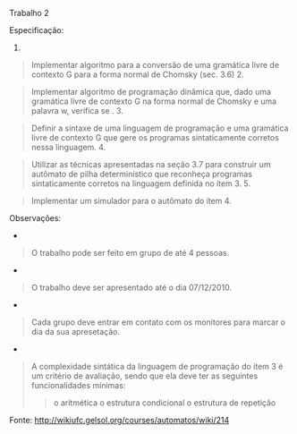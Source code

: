Trabalho 2

Especificação:

  1. 

> Implementar algoritmo para a conversão de uma gramática livre de contexto G para a forma normal de Chomsky (sec. 3.6)
> 2.

> Implementar algoritmo de programação dinâmica que, dado uma gramática livre de contexto G na forma normal de Chomsky e uma palavra w, verifica se .
> 3.

> Definir a sintaxe de uma linguagem de programação e uma gramática livre de contexto G que gere os programas sintaticamente corretos nessa linguagem.
> 4.

> Utilizar as técnicas apresentadas na seção 3.7 para construir um autômato de pilha determinístico que reconheça programas sintaticamente corretos na linguagem definida no ítem 3.
> 5.

> Implementar um simulador para o autômato do ítem 4.

Observações:

  * 

> O trabalho pode ser feito em grupo de até 4 pessoas.
  * 

> O trabalho deve ser apresentado até o dia 07/12/2010.
  * 

> Cada grupo deve entrar em contato com os monitores para marcar o dia da sua apresetação.
  * 

> A complexidade sintática da linguagem de programação do ítem 3 é um critério de avaliação, sendo que ela deve ter as seguintes funcionalidades mínimas:
> > o aritmética
> > o estrutura condicional
> > o estrutura de repetição

Fonte: http://wikiufc.gelsol.org/courses/automatos/wiki/214
